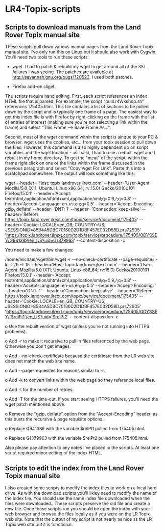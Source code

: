 LR4-Topix-scripts
=================

Scripts to download manuals from the Land Rover Topix manual site
-----------------------------------------------------------------
These scripts pull down various manual pages from the Land Rover Topix manual site.  I've only run this on Linux but it should also work with Cygwin.  You'll need two tools to run these scripts:

- wget.  I had to patch & rebuild my wget to get around all of the SSL failures I was seeing.  The patches are available at http://savannah.gnu.org/bugs/?20523.  I used both patches.

- Firefox add-on cliget.

The scripts require hand editing.  First, each script references an index HTML file that is parsed.  For example, the script "pullLr4Wkshop.sh" references 175405.html.  This file contains a list of sections to be pulled down by the script and is typically one frame of a page.  The easiest way to get this index file is with Firefox by right-clicking on the frame with the list of entries of interest (making sure you're not selecting a link within the frame) and select "This Frame --> Save Frame As...".

Second, most of the wget command within the script is uinque to your PC & browser.  wget uses the cookies, etc... from your topix session to pull down the files.  However, this command is also highly dependent up on script variables and the wget location - as I said, I had to use a rebuilt wget and I rebuilt in my home directory.  To get the "meat" of the script, within the frame right click on one of the links within the frame discussed in the previous paragraph and select "Copy wget For Link".  Paste this into a scratchpad somewhere.  The output will look something like this:

wget --header='Host: topix.landrover.jlrext.com' --header='User-Agent: Mozilla/5.0 (X11; Ubuntu; Linux x86_64; rv:15.0) Gecko/20100101 Firefox/15.0.1' --header='Accept: text/html,application/xhtml+xml,application/xml;q=0.9,*/*;q=0.8' --header='Accept-Language: en-us,en;q=0.5' --header='Accept-Encoding: gzip, deflate' --header='DNT: 1' --header='Connection: keep-alive' --header='Referer: https://topix.landrover.jlrext.com/topix/service/document/175405' --header='Cookie: LOCALE=en_GB; COUNTRY=US; JSESSIONID=85B4A5DBC70160D2D1DBF457E032D58D.prs72905' 'https://topix.landrover.jlrext.com/topix/service/procedure/175405/ODYSSEY/G941389/en_US?uid=G1379963' --content-disposition -c

You need to make a few changes:

 /home/michael/wget/bin/wget -r --no-check-certificate --page-requisites -k -t 20 -T 15 --header='Host: topix.landrover.jlrext.com' --header='User-Agent: Mozilla/5.0 (X11; Ubuntu; Linux x86_64; rv:15.0) Gecko/20100101 Firefox/15.0.1' --header='Accept: text/html,application/xhtml+xml,application/xml;q=0.9,*/*;q=0.8' --header='Accept-Language: en-us,en;q=0.5' --header='Accept-Encoding: ' --header='DNT: 1' --header='Connection: keep-alive' --header='Referer: https://topix.landrover.jlrext.com/topix/service/document/175405' --header='Cookie: LOCALE=en_GB; COUNTRY=US; JSESSIONID=85B4A5DBC70160D2D1DBF457E032D58D.prs72905' 'https://topix.landrover.jlrext.com/topix/service/procedure/175405/ODYSSEY/'$relPt1'/en_US?uid='$relPt2' --content-disposition -c
 
 o Use the rebuilt version of wget (unless you're not running into HTTPS problems).
 
 o Add -r to make it recursive to pull in files referenced by the web page.  Otherwise you don't get images.
 
 o Add --no-check-certificate  because the certificate from the LR web site does not match the web site name.
 
 o Add --page-requesites for reasons similar to -r.
 
 o Add -k to convert links within the web page so they reference local files.
 
 o Add -t for the number of retries.
 
 o Add -T for the time-out.  If you start seeing HTTPS failures, you'll need the wget patch mentioned above.
 
 o Remove the "gzip, deflate" option from the "Accept-Encoding" header, as this busts the recursive & page requisite options.
 
 o Replace G941389 with the variable $relPt1 pulled from 175405.html.
 
 o Replace G1379963 with the variable $relPt2 pulled from 175405.html. 

Also please pay attention to any notes I've placed in the scripts.  At least one script required minor editing of the index HTML.

Scripts to edit the index from the Land Rover Topix manual site
---------------------------------------------------------------
I also created some scripts to modify the index files to work on a local hard drive.  As with the download scripts you'll likley need to modify the name of the index file.  You should use the same index file downloaded when the files were downloaded..  These scripts preserve the old file and create a new file.  Once these scripts run you should be open the index with your web browser and browse the files locally as if you were on the LR Topix web site.  Note that the output of my script is not nearly as nice as the LR Topix web site but it is functional.
